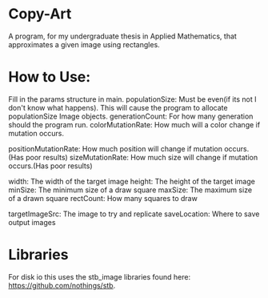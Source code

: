 # Copy-Art
A program, for my undergraduate thesis in Applied Mathematics, that approximates a given image using rectangles.

# How to Use:
Fill in the params structure in main.
populationSize: Must be even(if its not I don't know what happens). This will cause the program to allocate populationSize Image objects.
generationCount: For how many generation should the program run.
colorMutationRate: How much will a color change if mutation occurs.

positionMutationRate: How much position will change if mutation occurs.(Has poor results)
sizeMutationRate: How much size will change if mutation occurs.(Has poor results)

width: The width of the target image
height: The height of the target image
minSize: The minimum size of a draw square
maxSize: The maximum size of a drawn square
rectCount: How many squares to draw

targetImageSrc: The image to try and replicate
saveLocation: Where to save output images

# Libraries
For disk io this uses the stb_image libraries found here: https://github.com/nothings/stb.
